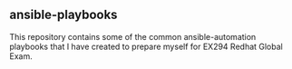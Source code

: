 ## ansible-playbooks

This repository contains some of the common ansible-automation playbooks that I have created to prepare myself for EX294 Redhat Global Exam.
